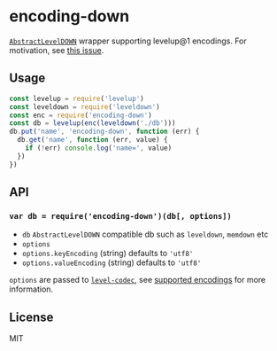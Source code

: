 # encoding-down

[`AbstractLevelDOWN`](https://github.com/level/abstract-leveldown) wrapper supporting levelup@1 encodings. For motivation, see [this issue](https://github.com/Level/levelup/pull/367).

## Usage

```js
const levelup = require('levelup')
const leveldown = require('leveldown')
const enc = require('encoding-down')
const db = levelup(enc(leveldown('./db')))
db.put('name', 'encoding-down', function (err) {
  db.get('name', function (err, value) {
    if (!err) console.log('name=', value)
  })
})
```

## API

### `var db = require('encoding-down')(db[, options])`

* `db` `AbstractLevelDOWN` compatible db such as `leveldown`, `memdown` etc
* `options`
* `options.keyEncoding` (string) defaults to `'utf8'`
* `options.valueEncoding` (string) defaults to `'utf8'`

`options` are passed to [`level-codec`](https://github.com/level/codec), see [supported encodings](https://github.com/Level/codec#encodings) for more information.

## License

MIT
